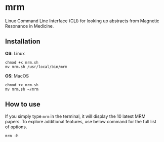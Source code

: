 # mrm
Linux Command Line Interface (CLI) for looking up abstracts from Magnetic Resonance in Medicine.

## Installation

**OS**: Linux

```
chmod +x mrm.sh
mv mrm.sh /usr/local/bin/mrm
```
**OS**: MacOS

```
chmod +x mrm.sh
mv mrm.sh ~/mrm
```


## How to use

If you simply type ```mrm``` in the terminal, it will display the 10 latest MRM papers. To explore additional features, use below command for the full list of options.

```
mrm -h
```
  

